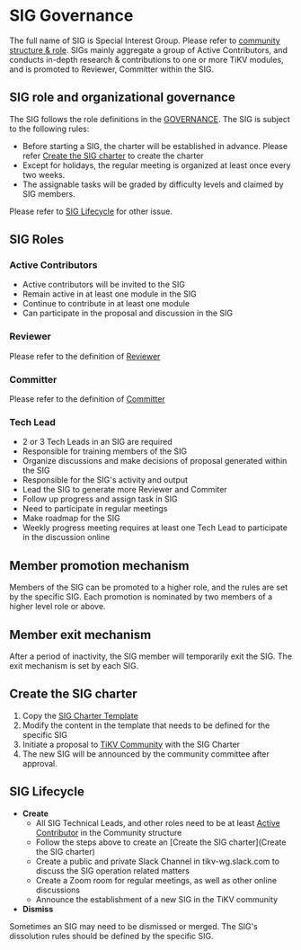 # SIG Governance

The full name of SIG is Special Interest Group. Please refer to [community structure & role](/GOVERNACE-.md#community_organization). SIGs mainly aggregate a group of Active Contributors, and conducts in-depth research & contributions to one or more TiKV modules, and is promoted to Reviewer, Committer within the SIG.

## SIG role and organizational governance

The SIG follows the role definitions in the [GOVERNANCE](/GOVERNACE.md). The SIG is subject to the following rules:

- Before starting a SIG, the charter will be established in advance. Please refer [Create the SIG charter](#Create-the-SIG-charter) to create the charter 
- Except for holidays, the regular meeting is organized at least once every two weeks.
- The assignable tasks will be graded by difficulty levels and claimed by SIG members.

Please refer to [SIG Lifecycle](#sig-lifecycle) for other issue.

## SIG Roles

### Active Contributors

  - Active contributors will be invited to the SIG
  - Remain active in at least one module in the SIG
  - Continue to contribute in at least one module
  - Can participate in the proposal and discussion in the SIG

### Reviewer

  Please refer to the definition of [Reviewer](/community-membership.md#Reviewer)

### Committer

  Please refer to the definition of [Committer](/community-membership.md#committer)

### Tech Lead

  - 2 or 3 Tech Leads in an SIG are required
  - Responsible for training members of the SIG
  - Organize discussions and make decisions of proposal generated within the SIG
  - Responsible for the SIG's activity and output
  - Lead the SIG to generate more Reviewer and Commiter
  - Follow up progress and assign task in SIG
  - Need to participate in regular meetings
  - Make roadmap for the SIG
  - Weekly progress meeting requires at least one Tech Lead to participate in the discussion online

## Member promotion mechanism

Members of the SIG can be promoted to a higher role, and the rules are set by the specific SIG. Each promotion is nominated by two members of a higher level role or above.

## Member exit mechanism

After a period of inactivity, the SIG member will temporarily exit the SIG. The exit mechanism is set by each SIG.

## Create the SIG charter

1. Copy the [SIG Charter Template](SIG-CHARTER-TEMPLATE.md)
2. Modify the content in the template that needs to be defined for the specific SIG
3. Initiate a proposal to [TiKV Community](https://github.com/tikv/community) with the SIG Charter
4. The new SIG will be announced by the community committee after approval.

## SIG Lifecycle

- **Create**
  - All SIG Technical Leads, and other roles need to be at least [Active Contributor](#active_contributor) in the Community structure
  - Follow the steps above to create an [Create the SIG charter](Create the SIG charter)
  - Create a public and private Slack Channel in tikv-wg.slack.com to discuss the SIG operation related matters
  - Create a Zoom room for regular meetings, as well as other online discussions
  - Announce the establishment of a new SIG in the TiKV community
- **Dismiss**

Sometimes an SIG may need to be dismissed or merged. The SIG's dissolution rules should be defined by the specific SIG.
